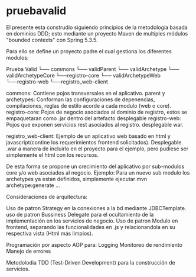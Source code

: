 # pruebavalid

El presente esta construdio siguiendo principios de la metodología basada en dominios DDD; 
esto mediante un proyecto Maven de multiples módulos "bounded contexts" con Spring  5.3.5. 


Para ello se define un proyecto padre el cual gestiona los diferentes modulos:

Prueba Valid
    └── commons
    └── validParent
	└── validArchetype
			└── validArchetypeCore
					└──registro-core
			└── validArchetypeWeb
						└──registro-web
					    └──registro_web-client
			      
	


commons:             Contiene pojos transversales en el aplicativo.
parent y archetypes: Conforman las configuraciones de depenencias, compilaciones, reglas de estilo acorde a cada modulo (web o core).
registro-core:       Pojos de negocio asociados al dominio de registro, estos se empaquetaran como .jar dentro del artefacto desplegable 
registro-web:        Pojos que exponen servicios rest asociados al registro. desplegable war.

registro_web-client: Ejemplo de un aplicativo web basado en html y javascript(contine los requerimientos frontend solicitados). 
					 Desplegable .war a manera de incluirlo en el proyecto para el ejemplo, pero pudiese ser simplemente el html con los recursos.

De esta forma se propone un crecimiento del aplicativo por sub-modulos core y/o web asociados al negocio. 
Ejemplo: Para un nuevo sub modulo los archetypes ya estan definidos, simplemente ejecutar mvn archetype:generate ...


Consideraciones de arquitectura:

Uso de patron Strategy en la conexiones a la bd mediante JDBCTemplate.
uso de patron Bussiness Delegate para el ocultamiento de la implementación en los servicios de negocio.
Uso de patron Modulo en frontend, separando las funcionalidades en .js y relacionandola en su respectiva vista (Html más limpios).

Programación por aspecto AOP para:
									Logging
									Monitoreo de rendimiento
									Manejo de errores
									
Metodolodia TDD (Test-Driven Development) para la construcción de servicios.	
